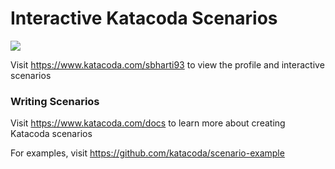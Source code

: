 # Interactive Katacoda Scenarios

[![](http://shields.katacoda.com/katacoda/sbharti93/count.svg)](https://www.katacoda.com/sbharti93 "Get your profile on Katacoda.com")

Visit https://www.katacoda.com/sbharti93 to view the profile and interactive scenarios

### Writing Scenarios
Visit https://www.katacoda.com/docs to learn more about creating Katacoda scenarios

For examples, visit https://github.com/katacoda/scenario-example

